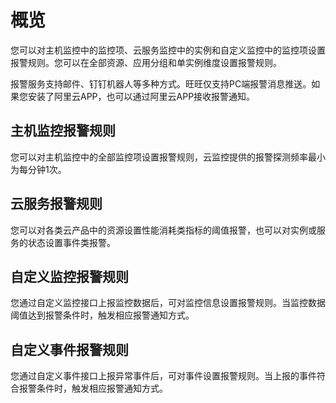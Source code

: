 # 概览

您可以对主机监控中的监控项、云服务监控中的实例和自定义监控中的监控项设置报警规则。您可以在全部资源、应用分组和单实例维度设置报警规则。

报警服务支持邮件、钉钉机器人等多种方式。旺旺仅支持PC端报警消息推送。如果您安装了阿里云APP，也可以通过阿里云APP接收报警通知。

## 主机监控报警规则

您可以对主机监控中的全部监控项设置报警规则，云监控提供的报警探测频率最小为每分钟1次。

## 云服务报警规则

您可以对各类云产品中的资源设置性能消耗类指标的阈值报警，也可以对实例或服务的状态设置事件类报警。

## 自定义监控报警规则

您通过自定义监控接口上报监控数据后，可对监控信息设置报警规则。当监控数据阈值达到报警条件时，触发相应报警通知方式。

## 自定义事件报警规则

您通过自定义事件接口上报异常事件后，可对事件设置报警规则。当上报的事件符合报警条件时，触发相应报警通知方式。

